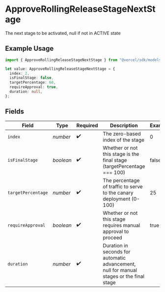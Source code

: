 # ApproveRollingReleaseStageNextStage

The next stage to be activated, null if not in ACTIVE state

## Example Usage

```typescript
import { ApproveRollingReleaseStageNextStage } from "@vercel/sdk/models/approverollingreleasestageop.js";

let value: ApproveRollingReleaseStageNextStage = {
  index: 2,
  isFinalStage: false,
  targetPercentage: 60,
  requireApproval: true,
  duration: null,
};
```

## Fields

| Field                                                                                    | Type                                                                                     | Required                                                                                 | Description                                                                              | Example                                                                                  |
| ---------------------------------------------------------------------------------------- | ---------------------------------------------------------------------------------------- | ---------------------------------------------------------------------------------------- | ---------------------------------------------------------------------------------------- | ---------------------------------------------------------------------------------------- |
| `index`                                                                                  | *number*                                                                                 | :heavy_check_mark:                                                                       | The zero-based index of the stage                                                        | 0                                                                                        |
| `isFinalStage`                                                                           | *boolean*                                                                                | :heavy_check_mark:                                                                       | Whether or not this stage is the final stage (targetPercentage === 100)                  | false                                                                                    |
| `targetPercentage`                                                                       | *number*                                                                                 | :heavy_check_mark:                                                                       | The percentage of traffic to serve to the canary deployment (0-100)                      | 25                                                                                       |
| `requireApproval`                                                                        | *boolean*                                                                                | :heavy_check_mark:                                                                       | Whether or not this stage requires manual approval to proceed                            | true                                                                                     |
| `duration`                                                                               | *number*                                                                                 | :heavy_check_mark:                                                                       | Duration in seconds for automatic advancement, null for manual stages or the final stage | <nil>                                                                                    |